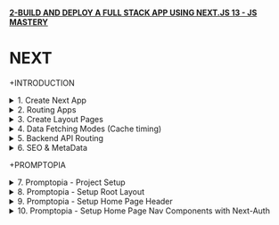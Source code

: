 #### [2-BUILD AND DEPLOY A FULL STACK APP USING NEXT.JS 13 - JS MASTERY](/courses/next/2.md)

# NEXT

+INTRODUCTION

<details>
  <summary>1. Create Next App</summary>

# Create NEXT App

```jsbs
mkdir shareapp
cd shareapp
npx create-next-app@latest ./ 
```

<img width="811" alt="image" src="https://github.com/omeatai/My-Tutorials/assets/32337103/5f04adca-ee48-4bef-8038-e62aa244a097">
<img width="1229" alt="image" src="https://github.com/omeatai/My-Tutorials/assets/32337103/9b004e52-3dac-4645-86d3-6ff398505820">
<img width="1229" alt="image" src="https://github.com/omeatai/My-Tutorials/assets/32337103/de1aea0a-6adb-4d64-bbd9-8290b277259c">
<img width="1229" alt="image" src="https://github.com/omeatai/My-Tutorials/assets/32337103/3a7e76f0-64ed-489a-8c15-effc4f3af2b5">
<img width="1229" alt="image" src="https://github.com/omeatai/My-Tutorials/assets/32337103/0dea2c8d-d6d7-4a0b-9b96-26b2293fd581">
<img width="1036" alt="image" src="https://github.com/omeatai/My-Tutorials/assets/32337103/f5da6069-12d4-4ebe-a03d-bba641ab778a">
<img width="1036" alt="image" src="https://github.com/omeatai/My-Tutorials/assets/32337103/63bb51dc-8f60-4621-a785-79520ebea4ef">
<img width="1036" alt="image" src="https://github.com/omeatai/My-Tutorials/assets/32337103/423a6fb9-2682-4adb-8a57-0e703d0d0ad5">
<img width="1229" alt="image" src="https://github.com/omeatai/My-Tutorials/assets/32337103/dbf627d3-e051-4a69-9ae7-ec3ee872d418">


### NXT/shareapp/app/layout.js:

```js
import './globals.css'
import { Inter } from 'next/font/google'

const inter = Inter({ subsets: ['latin'] })

export const metadata = {
  title: 'Create Next App',
  description: 'Generated by create next app',
}

export default function RootLayout({ children }) {
  return (
    <html lang="en">
      <body className={inter.className}>{children}</body>
    </html>
  )
}
```

### NXT/shareapp/app/page.js:

```js
import Image from 'next/image'

export default function Home() {
  return (
    <main className="flex min-h-screen flex-col items-center justify-between p-24">
      <div className="z-10 w-full max-w-5xl items-center justify-between font-mono text-sm lg:flex">
        <p className="fixed left-0 top-0 flex w-full justify-center border-b border-gray-300 bg-gradient-to-b from-zinc-200 pb-6 pt-8 backdrop-blur-2xl dark:border-neutral-800 dark:bg-zinc-800/30 dark:from-inherit lg:static lg:w-auto  lg:rounded-xl lg:border lg:bg-gray-200 lg:p-4 lg:dark:bg-zinc-800/30">
          Get started by editing&nbsp;
          <code className="font-mono font-bold">app/page.js</code>
        </p>
        <div className="fixed bottom-0 left-0 flex h-48 w-full items-end justify-center bg-gradient-to-t from-white via-white dark:from-black dark:via-black lg:static lg:h-auto lg:w-auto lg:bg-none">
          <a
            className="pointer-events-none flex place-items-center gap-2 p-8 lg:pointer-events-auto lg:p-0"
            href="https://vercel.com?utm_source=create-next-app&utm_medium=appdir-template&utm_campaign=create-next-app"
            target="_blank"
            rel="noopener noreferrer"
          >
            By{' '}
            <Image
              src="/vercel.svg"
              alt="Vercel Logo"
              className="dark:invert"
              width={100}
              height={24}
              priority
            />
          </a>
        </div>
      </div>

      <div className="relative flex place-items-center before:absolute before:h-[300px] before:w-[480px] before:-translate-x-1/2 before:rounded-full before:bg-gradient-radial before:from-white before:to-transparent before:blur-2xl before:content-[''] after:absolute after:-z-20 after:h-[180px] after:w-[240px] after:translate-x-1/3 after:bg-gradient-conic after:from-sky-200 after:via-blue-200 after:blur-2xl after:content-[''] before:dark:bg-gradient-to-br before:dark:from-transparent before:dark:to-blue-700 before:dark:opacity-10 after:dark:from-sky-900 after:dark:via-[#0141ff] after:dark:opacity-40 before:lg:h-[360px] z-[-1]">
        <Image
          className="relative dark:drop-shadow-[0_0_0.3rem_#ffffff70] dark:invert"
          src="/next.svg"
          alt="Next.js Logo"
          width={180}
          height={37}
          priority
        />
      </div>

      <div className="mb-32 grid text-center lg:mb-0 lg:grid-cols-4 lg:text-left">
        <a
          href="https://nextjs.org/docs?utm_source=create-next-app&utm_medium=appdir-template&utm_campaign=create-next-app"
          className="group rounded-lg border border-transparent px-5 py-4 transition-colors hover:border-gray-300 hover:bg-gray-100 hover:dark:border-neutral-700 hover:dark:bg-neutral-800/30"
          target="_blank"
          rel="noopener noreferrer"
        >
          <h2 className={`mb-3 text-2xl font-semibold`}>
            Docs{' '}
            <span className="inline-block transition-transform group-hover:translate-x-1 motion-reduce:transform-none">
              -&gt;
            </span>
          </h2>
          <p className={`m-0 max-w-[30ch] text-sm opacity-50`}>
            Find in-depth information about Next.js features and API.
          </p>
        </a>

        <a
          href="https://nextjs.org/learn?utm_source=create-next-app&utm_medium=appdir-template-tw&utm_campaign=create-next-app"
          className="group rounded-lg border border-transparent px-5 py-4 transition-colors hover:border-gray-300 hover:bg-gray-100 hover:dark:border-neutral-700 hover:dark:bg-neutral-800 hover:dark:bg-opacity-30"
          target="_blank"
          rel="noopener noreferrer"
        >
          <h2 className={`mb-3 text-2xl font-semibold`}>
            Learn{' '}
            <span className="inline-block transition-transform group-hover:translate-x-1 motion-reduce:transform-none">
              -&gt;
            </span>
          </h2>
          <p className={`m-0 max-w-[30ch] text-sm opacity-50`}>
            Learn about Next.js in an interactive course with&nbsp;quizzes!
          </p>
        </a>

        <a
          href="https://vercel.com/templates?framework=next.js&utm_source=create-next-app&utm_medium=appdir-template&utm_campaign=create-next-app"
          className="group rounded-lg border border-transparent px-5 py-4 transition-colors hover:border-gray-300 hover:bg-gray-100 hover:dark:border-neutral-700 hover:dark:bg-neutral-800/30"
          target="_blank"
          rel="noopener noreferrer"
        >
          <h2 className={`mb-3 text-2xl font-semibold`}>
            Templates{' '}
            <span className="inline-block transition-transform group-hover:translate-x-1 motion-reduce:transform-none">
              -&gt;
            </span>
          </h2>
          <p className={`m-0 max-w-[30ch] text-sm opacity-50`}>
            Explore the Next.js 13 playground.
          </p>
        </a>

        <a
          href="https://vercel.com/new?utm_source=create-next-app&utm_medium=appdir-template&utm_campaign=create-next-app"
          className="group rounded-lg border border-transparent px-5 py-4 transition-colors hover:border-gray-300 hover:bg-gray-100 hover:dark:border-neutral-700 hover:dark:bg-neutral-800/30"
          target="_blank"
          rel="noopener noreferrer"
        >
          <h2 className={`mb-3 text-2xl font-semibold`}>
            Deploy{' '}
            <span className="inline-block transition-transform group-hover:translate-x-1 motion-reduce:transform-none">
              -&gt;
            </span>
          </h2>
          <p className={`m-0 max-w-[30ch] text-sm opacity-50`}>
            Instantly deploy your Next.js site to a shareable URL with Vercel.
          </p>
        </a>
      </div>
    </main>
  )
}
```

### NXT/shareapp/app/counter.js:

```js
"use client";
import { useState } from "react";
export default function Counter() {
  const [count, setCount] = useState(0);
  return (
    <div>
      <p>You clicked {count} times</p>
      <button onClick={() => setCount((count) => count + 1)}>Click me</button>
    </div>
  );
}
```

# #END</details>

<details>
  <summary>2. Routing Apps </summary>

# Routing Apps - Example 1

<img width="1038" alt="image" src="https://github.com/omeatai/My-Tutorials/assets/32337103/5c9ddc42-1510-4eee-8e18-79083886d9f1">
<img width="1227" alt="image" src="https://github.com/omeatai/My-Tutorials/assets/32337103/50ab02a2-71f5-451b-8167-aca61069a5b9">
<img width="1038" alt="image" src="https://github.com/omeatai/My-Tutorials/assets/32337103/45a20678-0065-4826-bb9a-581efca8c4ce">
<img width="1227" alt="image" src="https://github.com/omeatai/My-Tutorials/assets/32337103/adffd1e1-7af3-4f3d-bfae-c0cd1fba61b8">

### NXT/shareapp/app/counter/page.js:

```js
"use client";
import { useState } from "react";
export default function Counter() {
  const [count, setCount] = useState(0);
  return (
    <div>
      <p>You clicked {count} times</p>
      <button onClick={() => setCount((count) => count + 1)}>Click me</button>
    </div>
  );
}
```

### NXT/shareapp/app/user/page.js:

```js
import React from "react";

const page = () => {
  return (
    <div>
      <h1>This is the User's Page.</h1>
    </div>
  );
};

export default page;
```

# Routing Apps - Example 2

<img width="1037" alt="image" src="https://github.com/omeatai/My-Tutorials/assets/32337103/d2991f80-006b-44fb-8b84-1c9e631dbf7f">
<img width="1037" alt="image" src="https://github.com/omeatai/My-Tutorials/assets/32337103/ce949225-7b34-4836-8294-9376a2e07610">
<img width="1231" alt="image" src="https://github.com/omeatai/My-Tutorials/assets/32337103/6266f4fb-b942-4c0c-878b-566d68703bca">
<img width="1231" alt="image" src="https://github.com/omeatai/My-Tutorials/assets/32337103/3cba3b6c-8c80-4f56-a9fc-cf2b0a3e25c1">

### NXT/shareapp/app/posts/page.js:

```js
import React from "react";

const page = () => {
  return <div>POSTS</div>;
};

export default page;
```

### NXT/shareapp/app/posts/new/page.js:

```js
import React from "react";

const page = () => {
  return <div>CREATE NEW POST</div>;
};

export default page;
```

# #END</details>

<details>
  <summary>3. Create Layout Pages </summary>

# Create Layout Pages

<img width="1037" alt="image" src="https://github.com/omeatai/My-Tutorials/assets/32337103/d9298d46-6695-4234-871d-a2af000c95a6">
<img width="1037" alt="image" src="https://github.com/omeatai/My-Tutorials/assets/32337103/78deb63e-b5f3-4f3c-a020-f314b9f2e05d">
<img width="1230" alt="image" src="https://github.com/omeatai/My-Tutorials/assets/32337103/ab46432e-148f-4068-9f90-db0760051376">

### NXT/shareapp/app/posts/layout.js:

```js
import React from "react";

const layout = ({ children }) => {
  return (
    <div>
      <div>{children}</div>
      <h1>Navigate to Top</h1>
    </div>
  );
};

export default layout;
```

### NXT/shareapp/app/posts/new/page.js:

```js
import React from "react";

const page = () => {
  return <div>CREATE NEW POST</div>;
};

export default page;
```

# #END</details>

<details>
  <summary>4. Data Fetching Modes (Cache timing)  </summary>

# Data Fetching Modes (Cache timing)

<img width="1229" alt="image" src="https://github.com/omeatai/My-Tutorials/assets/32337103/29de530a-6cac-4dbd-bd47-ecc774a21579">
<img width="1229" alt="image" src="https://github.com/omeatai/My-Tutorials/assets/32337103/608d057e-8b83-4a3d-a137-0149bb4ef652">

# There are 3 different Data Fetching modes:

1. Server Side Rendering (SSR) - no cacheing
2. Static Site Generation (SSG) - cached data
3. Incremental Static Generation (ISR) - cached data for limited period

# 1. Server Side Rendering (SSR) - no cacheing

<img width="1037" alt="image" src="https://github.com/omeatai/My-Tutorials/assets/32337103/8db076e0-daf8-40e0-bfd1-36daad212117">

### NXT/shareapp/app/posts/page.js:

```js
import React from "react";

async function Page({ params }) {
  const res = await fetch(
    `https://jsonplaceholder.typicode.com/posts/${params.id || 1}`,
    { cache: "no-store" }
  );
  const data = await res.json();

  return (
    <div className="grid grid-cols-6 gap-x-6 gap-y-3">
      <div className="col-span-full space-y-3 lg:col-span-4">
        <h1 className="truncate text-2x1 font-medium capitalize text-gray-200">
          {data.title}
        </h1>
        <p className="font-medium ☐text-gray-500">{data.body}</p>
      </div>
    </div>
  );
}

export default Page;
```

# 2. Static Site Generation (SSG) - cached data

<img width="1036" alt="image" src="https://github.com/omeatai/My-Tutorials/assets/32337103/e5a33131-9fb5-4f27-aa39-6c0a32b4b6ad">

### NXT/shareapp/app/posts/page.js:

```js
import React from "react";

async function Page({ params }) {
  const res = await fetch(
    `https://jsonplaceholder.typicode.com/posts/${params.id || 1}`
    // { cache: "no-store" }
  );
  const data = await res.json();

  return (
    <div className="grid grid-cols-6 gap-x-6 gap-y-3">
      <div className="col-span-full space-y-3 lg:col-span-4">
        <h1 className="truncate text-2x1 font-medium capitalize text-gray-200">
          {data.title}
        </h1>
        <p className="font-medium ☐text-gray-500">{data.body}</p>
      </div>
    </div>
  );
}

export default Page;
```

# 3. Incremental Static Generation (ISR) - cached data for limited period

<img width="1036" alt="image" src="https://github.com/omeatai/My-Tutorials/assets/32337103/00e795dd-d1c7-4a6b-a765-9a9840dfde2e">

### NXT/shareapp/app/posts/page.js:

```js
import React from "react";

async function Page({ params }) {
  const res = await fetch(
    `https://jsonplaceholder.typicode.com/posts/${params.id || 1}`,
    { next: { revalidate: 10 } }
    // { cache: "no-store" }
  );
  const data = await res.json();

  return (
    <div className="grid grid-cols-6 gap-x-6 gap-y-3">
      <div className="col-span-full space-y-3 lg:col-span-4">
        <h1 className="truncate text-2x1 font-medium capitalize text-gray-200">
          {data.title}
        </h1>
        <p className="font-medium ☐text-gray-500">{data.body}</p>
      </div>
    </div>
  );
}

export default Page;
```

# #END</details>

<details>
  <summary>5. Backend API Routing </summary>

# Backend API Routing

<img width="1036" alt="image" src="https://github.com/omeatai/My-Tutorials/assets/32337103/2be5fb79-9e0d-4acb-bde3-5377ae6bb10d">
<img width="1036" alt="image" src="https://github.com/omeatai/My-Tutorials/assets/32337103/37224ca2-390f-4d43-8961-37bc058aee39">
<img width="1033" alt="image" src="https://github.com/omeatai/My-Tutorials/assets/32337103/71e2c265-3fbb-49e2-8c84-37f451c02cc2">
<img width="1230" alt="image" src="https://github.com/omeatai/My-Tutorials/assets/32337103/a365597f-7a57-4f01-854a-6146d740fe32">

# Backend - NXT/shareapp/app/api/users/route.js:

```js
export async function GET(request) {
  // Handle GET request for /api/users
  // Retrieve users from the database or any data source
  const users = [
    { id: 1, name: "John" },
    { id: 2, name: "Jane" },
    { id: 3, name: "Bob" },
  ];

  // Send the users as a response
  return new Response(JSON.stringify(users));

  //  return new Response("Hello, Next.js!");
}

// export async function HEAD(request: Request) {}
// export async function POST(request: Request) {}
// export async function PUT(request: Request) {}
// export async function DELETE(request: Request) {}
// export async function PATCH(request: Request) {}
```

# Frontend - NXT/shareapp/app/posts/page.js:

```js
import React from "react";

async function Page() {
  const res = await fetch(
    `http://localhost:3000/api/users`,
    // { next: { revalidate: 10 } }
    { cache: "no-store" }
  );
  const data = await res.json();
  console.log(data);

  return (
    <>
      {data.map((item) => (
        <div className="grid grid-cols-6 gap-x-6 gap-y-3">
          <div className="col-span-full space-y-3 lg:col-span-4">
            <h1 className="truncate text-2x1 font-medium capitalize text-gray-200">
              {item.id}
            </h1>
            <p className="font-medium ☐text-gray-500">{item.name}</p>
          </div>
        </div>
      ))}
    </>
  );
}

export default Page;
```

# #END</details>

<details>
  <summary>6. SEO & MetaData </summary>

# SEO & MetaData

# We can define Metadata in two ways: Static and Dynamic.

1. Static Metadata
2. Dynamic Metadata

# 1. Static Metadata

<img width="1033" alt="image" src="https://github.com/omeatai/My-Tutorials/assets/32337103/1af0dafd-9f19-46a3-95b5-16afb34628dc">
<img width="1227" alt="image" src="https://github.com/omeatai/My-Tutorials/assets/32337103/8f52bdb6-d254-4a36-ac87-457bce56bcee">

### NXT/shareapp/app/posts/page.js:

```js
export const metadata = {
  title: "Home",
};

// Output:
// <head>
// <title>Home</title>
// </head>

export default function þage() {
  return <h1>My Normal Next.js Page with Static Metadata</h1>;
}
```

# 2. Dynamic Metadata

<img width="1038" alt="image" src="https://github.com/omeatai/My-Tutorials/assets/32337103/3d4097cd-e7d1-4b2f-b54c-f4c5b7d0afb2">

### NXT/shareapp/app/posts/page.js:

```js
export async function generateMetadata({ params, searchParams }) {
  const product = await getProduct(params.id);
  return { title: product.title };
}

// Output:
// <head>
// <title>My Unique Product</title>
// </head>

export default function þage() {
  return <h1>My Normal Next.js Page with Dynamic Metadata</h1>;
}
```

# #END</details>

+PROMPTOPIA

<details>
  <summary>7. Promptopia - Project Setup </summary>

# Promptopia - Project Setup

# Create Next App

```js
npx create-next-app@latest ./
```

<img width="1036" alt="image" src="https://github.com/omeatai/My-Tutorials/assets/32337103/166ac73b-f619-455f-b86a-11437b8a9012">

# Install Bycrypt, MongoDB, Mongoose and next-Auth Dependencies

```js
npm install bcrypt mongodb mongoose next-auth
```

# Delete app and public folders and create new ones for them.

<img width="1036" alt="image" src="https://github.com/omeatai/My-Tutorials/assets/32337103/af58a9a8-b001-4105-bbda-445d9a2f536a">
<img width="1036" alt="image" src="https://github.com/omeatai/My-Tutorials/assets/32337103/fe6f1f92-66ce-4ad2-be07-b01cf9887e2e">

### NXT/promptopia/tailwind.config.js:

```js
/** @type {import('tailwindcss').Config} */
module.exports = {
  content: [
    "./pages/**/*.{js,ts,jsx,tsx,mdx}",
    "./components/**/*.{js,ts,jsx,tsx,mdx}",
    "./app/**/*.{js,ts,jsx,tsx,mdx}",
  ],
  theme: {
    extend: {
      fontFamily: {
        satoshi: ["Satoshi", "sans-serif"],
        inter: ["Inter", "sans-serif"],
      },
      colors: {
        "primary-orange": "#FF5722",
      },
    },
  },
  plugins: [],
};
```

### NXT/promptopia/styles/globals.css:

```css
@import url("https://fonts.googleapis.com/css2?family=Inter:wght@100;200;300;400;500;600;700;800;900&display=swap");

@tailwind base;
@tailwind components;
@tailwind utilities;

/*
  Note: The styles for this gradient grid background is heavily inspired by the creator of this amazing site (https://dub.sh) – all credits go to them!
*/

.main {
  width: 100vw;
  min-height: 100vh;
  position: fixed;
  display: flex;
  justify-content: center;
  padding: 120px 24px 160px 24px;
  pointer-events: none;
}

.main:before {
  background: radial-gradient(circle, rgba(2, 0, 36, 0) 0, #fafafa 100%);
  position: absolute;
  content: "";
  z-index: 2;
  width: 100%;
  height: 100%;
  top: 0;
}

.main:after {
  content: "";
  background-image: url("/assets/images/grid.svg");
  z-index: 1;
  position: absolute;
  width: 100%;
  height: 100%;
  top: 0;
  opacity: 0.4;
  filter: invert(1);
}

.gradient {
  height: fit-content;
  z-index: 3;
  width: 100%;
  max-width: 640px;
  background-image: radial-gradient(
      at 27% 37%,
      hsla(215, 98%, 61%, 1) 0px,
      transparent 0%
    ),
    radial-gradient(at 97% 21%, hsla(125, 98%, 72%, 1) 0px, transparent 50%),
    radial-gradient(at 52% 99%, hsla(354, 98%, 61%, 1) 0px, transparent 50%),
    radial-gradient(at 10% 29%, hsla(256, 96%, 67%, 1) 0px, transparent 50%),
    radial-gradient(at 97% 96%, hsla(38, 60%, 74%, 1) 0px, transparent 50%),
    radial-gradient(at 33% 50%, hsla(222, 67%, 73%, 1) 0px, transparent 50%),
    radial-gradient(at 79% 53%, hsla(343, 68%, 79%, 1) 0px, transparent 50%);
  position: absolute;
  content: "";
  width: 100%;
  height: 100%;
  filter: blur(100px) saturate(150%);
  top: 80px;
  opacity: 0.15;
}

@media screen and (max-width: 640px) {
  .main {
    padding: 0;
  }
}

/* Tailwind Styles */

.app {
  @apply relative z-10 flex justify-center items-center flex-col max-w-7xl mx-auto sm:px-16 px-6;
}

.black_btn {
  @apply rounded-full border border-black bg-black py-1.5 px-5 text-white transition-all hover:bg-white hover:text-black text-center text-sm font-inter flex items-center justify-center;
}

.outline_btn {
  @apply rounded-full border border-black bg-transparent py-1.5 px-5 text-black transition-all hover:bg-black hover:text-white text-center text-sm font-inter flex items-center justify-center;
}

.head_text {
  @apply mt-5 text-5xl font-extrabold leading-[1.15] text-black sm:text-6xl;
}

.orange_gradient {
  @apply bg-gradient-to-r from-amber-500 via-orange-600 to-yellow-500 bg-clip-text text-transparent;
}

.green_gradient {
  @apply bg-gradient-to-r from-green-400 to-green-500 bg-clip-text text-transparent;
}

.blue_gradient {
  @apply bg-gradient-to-r from-blue-600 to-cyan-600 bg-clip-text text-transparent;
}

.desc {
  @apply mt-5 text-lg text-gray-600 sm:text-xl max-w-2xl;
}

.search_input {
  @apply block w-full rounded-md border border-gray-200 bg-white py-2.5 font-satoshi pl-5 pr-12 text-sm shadow-lg font-medium focus:border-black focus:outline-none focus:ring-0;
}

.copy_btn {
  @apply w-7 h-7 rounded-full bg-white/10 shadow-[inset_10px_-50px_94px_0_rgb(199,199,199,0.2)] backdrop-blur flex justify-center items-center cursor-pointer;
}

.glassmorphism {
  @apply rounded-xl border border-gray-200 bg-white/20 shadow-[inset_10px_-50px_94px_0_rgb(199,199,199,0.2)] backdrop-blur p-5;
}

.prompt_layout {
  @apply space-y-6 py-8 sm:columns-2 sm:gap-6 xl:columns-3;
}

/* Feed Component */
.feed {
  @apply mt-16 mx-auto w-full max-w-xl flex justify-center items-center flex-col gap-2;
}

/* Form Component */
.form_textarea {
  @apply w-full flex rounded-lg h-[200px] mt-2 p-3 text-sm text-gray-500 outline-0;
}

.form_input {
  @apply w-full flex rounded-lg mt-2 p-3 text-sm text-gray-500 outline-0;
}

/* Nav Component */
.logo_text {
  @apply max-sm:hidden font-satoshi font-semibold text-lg text-black tracking-wide;
}

.dropdown {
  @apply absolute right-0 top-full mt-3 w-full p-5 rounded-lg bg-white min-w-[210px] flex flex-col gap-2 justify-end items-end;
}

.dropdown_link {
  @apply text-sm font-inter text-gray-700 hover:text-gray-500 font-medium;
}

/* PromptCard Component */
.prompt_card {
  @apply flex-1 break-inside-avoid rounded-lg border border-gray-300 bg-white/20 bg-clip-padding p-6 pb-4 backdrop-blur-lg backdrop-filter md:w-[360px] w-full h-fit;
}

.flex-center {
  @apply flex justify-center items-center;
}

.flex-start {
  @apply flex justify-start items-start;
}

.flex-end {
  @apply flex justify-end items-center;
}

.flex-between {
  @apply flex justify-between items-center;
}
```

# #END</details>

<details>
  <summary>8. Promptopia - Setup Root Layout </summary>

# Promptopia - Setup Root Layout

<img width="1036" alt="image" src="https://github.com/omeatai/My-Tutorials/assets/32337103/4dd687b9-fe71-462a-a17f-d28d28f6f9c0">
<img width="1036" alt="image" src="https://github.com/omeatai/My-Tutorials/assets/32337103/a12cbf8b-4034-4f81-ab2b-3c039cbfd847">
<img width="1036" alt="image" src="https://github.com/omeatai/My-Tutorials/assets/32337103/d1776a5f-8076-49c3-ad65-694dd7034d26">

### NXT/promptopia/jsconfig.json:

```js
{
  "compilerOptions": {
    "paths": {
      "@*": ["./*"]
    }
  }
}
```

### NXT/promptopia/app/page.jsx:

```js
import React from "react";

const Home = () => {
  return <div>Home Page</div>;
};

export default Home;
```

### NXT/promptopia/app/layout.jsx:

```js
import React, { Children } from "react";
import "@styles/globals.css";

export const metadata = {
  title: "Promptopia",
  description: "Discover & Share AI Prompts",
};

const RootLayout = ({ children }) => {
  return (
    <html Lang="en">
      <body>
        <div className="main">
          <div className="gradient" />
        </div>
        <main className="app">{children}</main>
      </body>
    </html>
  );
};

export default RootLayout;
```

# Start App:

```jsbs
npm run dev
```

<img width="1211" alt="image" src="https://github.com/omeatai/My-Tutorials/assets/32337103/9bef13dc-2884-4f36-afa4-2cd391e4dc8b">

# #END</details>

<details>
  <summary>9. Promptopia - Setup Home Page Header </summary>

# Promptopia - Setup Home Page Header

<img width="1038" alt="image" src="https://github.com/omeatai/My-Tutorials/assets/32337103/2985de23-a0ba-49e3-a1ff-c4b20c1f157e">
<img width="1038" alt="image" src="https://github.com/omeatai/My-Tutorials/assets/32337103/83569c63-1d8e-4dbb-86f6-fbc60f568239">
<img width="1206" alt="image" src="https://github.com/omeatai/My-Tutorials/assets/32337103/54ddafa3-b79d-4db8-a1d0-d5d87517be06">

### NXT/promptopia/app/page.jsx:

```js
import React from "react";

const Home = () => {
  return (
    <section className="w-full flex-center flex-col">
      <h1 className="head_text text_center">
        Discover & Share
        <br className="max-md:hidden" />
        <span className="orange_gradient text-center"> AI-Powered Prompts</span>
      </h1>
      <p className="desc text-center">
        Promptopia is an open-source AI prompting tool for modern world to
        discover, create and share creative prompts
      </p>
    </section>
  );
};

export default Home;
```

### NXT/promptopia/styles/globals.css:

```css
@import url("https://fonts.googleapis.com/css2?family=Inter:wght@100;200;300;400;500;600;700;800;900&display=swap");

@tailwind base;
@tailwind components;
@tailwind utilities;

/*
  Note: The styles for this gradient grid background is heavily inspired by the creator of this amazing site (https://dub.sh) – all credits go to them!
*/

.main {
  width: 100vw;
  min-height: 100vh;
  position: fixed;
  display: flex;
  justify-content: center;
  padding: 120px 24px 160px 24px;
  pointer-events: none;
}

.main:before {
  background: radial-gradient(circle, rgba(2, 0, 36, 0) 0, #fafafa 100%);
  position: absolute;
  content: "";
  z-index: 2;
  width: 100%;
  height: 100%;
  top: 0;
}

.main:after {
  content: "";
  background-image: url("/assets/images/grid.svg");
  z-index: 1;
  position: absolute;
  width: 100%;
  height: 100%;
  top: 0;
  opacity: 0.4;
  filter: invert(1);
}

.gradient {
  height: fit-content;
  z-index: 3;
  width: 100%;
  max-width: 640px;
  background-image: radial-gradient(
      at 27% 37%,
      hsla(215, 98%, 61%, 1) 0px,
      transparent 0%
    ),
    radial-gradient(at 97% 21%, hsla(125, 98%, 72%, 1) 0px, transparent 50%),
    radial-gradient(at 52% 99%, hsla(354, 98%, 61%, 1) 0px, transparent 50%),
    radial-gradient(at 10% 29%, hsla(256, 96%, 67%, 1) 0px, transparent 50%),
    radial-gradient(at 97% 96%, hsla(38, 60%, 74%, 1) 0px, transparent 50%),
    radial-gradient(at 33% 50%, hsla(222, 67%, 73%, 1) 0px, transparent 50%),
    radial-gradient(at 79% 53%, hsla(343, 68%, 79%, 1) 0px, transparent 50%);
  position: absolute;
  content: "";
  width: 100%;
  height: 100%;
  filter: blur(100px) saturate(150%);
  top: 80px;
  opacity: 0.15;
}

@media screen and (max-width: 640px) {
  .main {
    padding: 0;
  }
}

/* Tailwind Styles */

.app {
  @apply relative z-10 flex justify-center items-center flex-col max-w-7xl mx-auto sm:px-16 px-6;
}

.black_btn {
  @apply rounded-full border border-black bg-black py-1.5 px-5 text-white transition-all hover:bg-white hover:text-black text-center text-sm font-inter flex items-center justify-center;
}

.outline_btn {
  @apply rounded-full border border-black bg-transparent py-1.5 px-5 text-black transition-all hover:bg-black hover:text-white text-center text-sm font-inter flex items-center justify-center;
}

.head_text {
  @apply mt-5 text-5xl font-extrabold leading-[1.15] text-black sm:text-6xl;
}

.orange_gradient {
  @apply bg-gradient-to-r from-amber-500 via-orange-600 to-yellow-500 bg-clip-text text-transparent;
}

.green_gradient {
  @apply bg-gradient-to-r from-green-400 to-green-500 bg-clip-text text-transparent;
}

.blue_gradient {
  @apply bg-gradient-to-r from-blue-600 to-cyan-600 bg-clip-text text-transparent;
}

.desc {
  @apply mt-5 text-lg text-gray-600 sm:text-xl max-w-2xl;
}

.search_input {
  @apply block w-full rounded-md border border-gray-200 bg-white py-2.5 font-satoshi pl-5 pr-12 text-sm shadow-lg font-medium focus:border-black focus:outline-none focus:ring-0;
}

.copy_btn {
  @apply w-7 h-7 rounded-full bg-white/10 shadow-[inset_10px_-50px_94px_0_rgb(199,199,199,0.2)] backdrop-blur flex justify-center items-center cursor-pointer;
}

.glassmorphism {
  @apply rounded-xl border border-gray-200 bg-white/20 shadow-[inset_10px_-50px_94px_0_rgb(199,199,199,0.2)] backdrop-blur p-5;
}

.prompt_layout {
  @apply space-y-6 py-8 sm:columns-2 sm:gap-6 xl:columns-3;
}

/* Feed Component */
.feed {
  @apply mt-16 mx-auto w-full max-w-xl flex justify-center items-center flex-col gap-2;
}

/* Form Component */
.form_textarea {
  @apply w-full flex rounded-lg h-[200px] mt-2 p-3 text-sm text-gray-500 outline-0;
}

.form_input {
  @apply w-full flex rounded-lg mt-2 p-3 text-sm text-gray-500 outline-0;
}

/* Nav Component */
.logo_text {
  @apply max-sm:hidden font-satoshi font-semibold text-lg text-black tracking-wide;
}

.dropdown {
  @apply absolute right-0 top-full mt-3 w-full p-5 rounded-lg bg-white min-w-[210px] flex flex-col gap-2 justify-end items-end;
}

.dropdown_link {
  @apply text-sm font-inter text-gray-700 hover:text-gray-500 font-medium;
}

/* PromptCard Component */
.prompt_card {
  @apply flex-1 break-inside-avoid rounded-lg border border-gray-300 bg-white/20 bg-clip-padding p-6 pb-4 backdrop-blur-lg backdrop-filter md:w-[360px] w-full h-fit;
}

.flex-center {
  @apply flex justify-center items-center;
}

.flex-start {
  @apply flex justify-start items-start;
}

.flex-end {
  @apply flex justify-end items-center;
}

.flex-between {
  @apply flex justify-between items-center;
}
```

# #END</details>

<details>
  <summary>10. Promptopia - Setup Home Page Nav Components with Next-Auth </summary>

# Promptopia - Setup Home Page Nav Components with Next-Auth

```js

```

```js

```

```js

```

```js

```

```js

```

```js

```

```js

```

```js

```

```js

```

```js

```

```js

```

```js

```

```js

```

```js

```

```js

```

```js

```

```js

```

```js

```

```js

```

```js

```

```js

```

```js

```

# #END</details>
